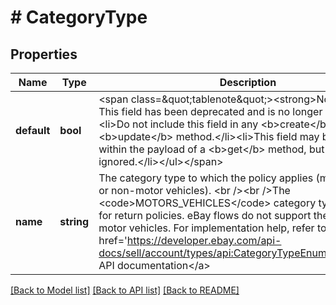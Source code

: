 # # CategoryType

## Properties

Name | Type | Description | Notes
------------ | ------------- | ------------- | -------------
**default** | **bool** | &lt;span class&#x3D;\&quot;tablenote\&quot;&gt;&lt;strong&gt;Note:&lt;/strong&gt; This field has been deprecated and is no longer used.&lt;ul&gt;&lt;li&gt;Do not include this field in any &lt;b&gt;create&lt;/b&gt; or &lt;b&gt;update&lt;/b&gt; method.&lt;/li&gt;&lt;li&gt;This field may be returned within the payload of a &lt;b&gt;get&lt;/b&gt; method, but it can be ignored.&lt;/li&gt;&lt;/ul&gt;&lt;/span&gt; | [optional]
**name** | **string** | The category type to which the policy applies (motor vehicles or non-motor vehicles). &lt;br /&gt;&lt;br /&gt;The &lt;code&gt;MOTORS_VEHICLES&lt;/code&gt; category type is not valid for return policies. eBay flows do not support the return of motor vehicles. For implementation help, refer to &lt;a href&#x3D;&#39;https://developer.ebay.com/api-docs/sell/account/types/api:CategoryTypeEnum&#39;&gt;eBay API documentation&lt;/a&gt; | [optional]

[[Back to Model list]](../../README.md#models) [[Back to API list]](../../README.md#endpoints) [[Back to README]](../../README.md)
